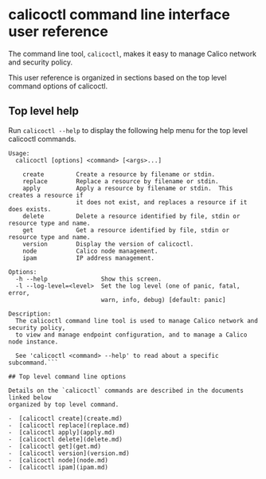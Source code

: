 # calicoctl command line interface user reference

The command line tool, `calicoctl`, makes it easy to manage Calico network
and security policy.

This user reference is organized in sections based on the top level command options
of calicoctl.

## Top level help

Run `calicoctl --help` to display the following help menu for the top level 
calicoctl commands.

```
Usage:
  calicoctl [options] <command> [<args>...]

    create         Create a resource by filename or stdin.
    replace        Replace a resource by filename or stdin.
    apply          Apply a resource by filename or stdin.  This creates a resource if
                   it does not exist, and replaces a resource if it does exists.
    delete         Delete a resource identified by file, stdin or resource type and name.
    get            Get a resource identified by file, stdin or resource type and name.
    version        Display the version of calicoctl.
    node           Calico node management.
    ipam           IP address management.

Options:
  -h --help               Show this screen.
  -l --log-level=<level>  Set the log level (one of panic, fatal, error,
                          warn, info, debug) [default: panic]

Description:
  The calicoctl command line tool is used to manage Calico network and security policy,
  to view and manage endpoint configuration, and to manage a Calico node instance.

  See 'calicoctl <command> --help' to read about a specific subcommand.```

## Top level command line options

Details on the `calicoctl` commands are described in the documents linked below
organized by top level command.

-  [calicoctl create](create.md)
-  [calicoctl replace](replace.md)
-  [calicoctl apply](apply.md)
-  [calicoctl delete](delete.md)
-  [calicoctl get](get.md)
-  [calicoctl version](version.md)
-  [calicoctl node](node.md)
-  [calicoctl ipam](ipam.md)
